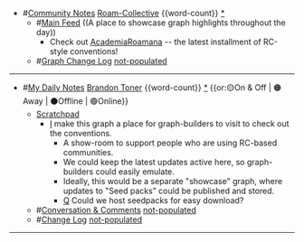 - #[Community Notes](<Community Notes.md>) [Roam-Collective](<Roam-Collective.md>) {{word-count}} [*]([rc](<rc.md>))
    - #[Main Feed](<Main Feed.md>) ((A place to showcase graph highlights throughout the day)) 
        - Check out [AcademiaRoamana](https://roamresearch.com/#/app/AcademiaRoamana) -- the latest installment of RC-style conventions!   
    - #[Graph Change Log](<Graph Change Log.md>) [not-populated](<not-populated.md>)
- ---
- #[My Daily Notes](<My Daily Notes.md>) [Brandon Toner](<Brandon Toner.md>) {{word-count}} [*]([bnt](<bnt.md>)) {{or:🟡On & Off | 🟠Away | ⚫️Offline | 🟢Online}}
    - [Scratchpad](<Scratchpad.md>) 
        - [I](<I.md>) make this graph a place for graph-builders to visit to check out the conventions. 
            - A show-room to support people who are using RC-based communities.
            - We could keep the latest updates active here, so graph-builders could easily emulate. 
            - Ideally, this would be a separate "showcase" graph, where updates to "Seed packs" could be published and stored.
            - [Q](<Q.md>) Could we host seedpacks for easy download?
    - #[Conversation & Comments](<Conversation & Comments.md>) [not-populated](<not-populated.md>) 
    - #[Change Log](<Change Log.md>) [not-populated](<not-populated.md>)
- ---
